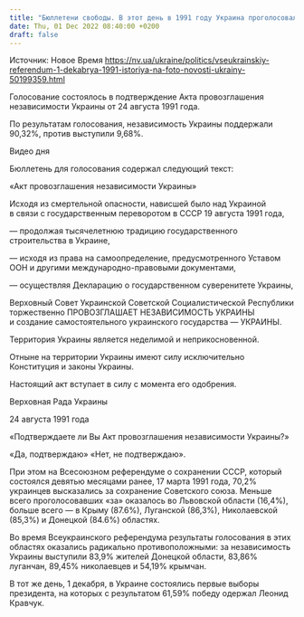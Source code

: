 ```yaml
---
title: "Бюллетени свободы. В этот день в 1991 году Украина проголосовала за независимость на референдуме — история в одном фото"
date: Thu, 01 Dec 2022 08:40:00 +0200
draft: false
---
```

Источник: Новое Время https://nv.ua/ukraine/politics/vseukrainskiy-referendum-1-dekabrya-1991-istoriya-na-foto-novosti-ukrainy-50199359.html


Голосование состоялось в подтверждение Акта провозглашения независимости Украины от 24 августа 1991 года.

По результатам голосования, независимость Украины поддержали 90,32%, против выступили 9,68%.

 Видео дня   

Бюллетень для голосования содержал следующий текст:

«Акт провозглашения независимости Украины»

Исходя из смертельной опасности, нависшей было над Украиной в связи с государственным переворотом в СССР 19 августа 1991 года,

— продолжая тысячелетнюю традицию государственного строительства в Украине,

— исходя из права на самоопределение, предусмотренного Уставом ООН и другими международно-правовыми документами,

— осуществляя Декларацию о государственном суверенитете Украины,

Верховный Совет Украинской Советской Социалистической Республики торжественно ПРОВОЗГЛАШАЕТ НЕЗАВИСИМОСТЬ УКРАИНЫ и создание самостоятельного украинского государства — УКРАИНЫ.

Территория Украины является неделимой и неприкосновенной.

Отныне на территории Украины имеют силу исключительно Конституция и законы Украины.

Настоящий акт вступает в силу с момента его одобрения.

Верховная Рада Украины

24 августа 1991 года

«Подтверждаете ли Вы Акт провозглашения независимости Украины?»

«Да, подтверждаю» «Нет, не подтверждаю».

При этом на Всесоюзном референдуме о сохранении СССР, который состоялся девятью месяцами ранее, 17 марта 1991 года, 70,2% украинцев высказались за сохранение Советского союза. Меньше всего проголосовавших «за» оказалось во Львовской области (16,4%), больше всего — в Крыму (87.6%), Луганской (86,3%), Николаевской (85,3%) и Донецкой (84.6%) областях.

Во время Всеукраинского референдума результаты голосования в этих областях оказались радикально противоположными: за независимость Украины выступили 83,9% жителей Донецкой области, 83,86% луганчан, 89,45% николаевцев и 54,19% крымчан.

В тот же день, 1 декабря, в Украине состоялись первые выборы президента, на которых с результатом 61,59% победу одержал Леонид Кравчук.
